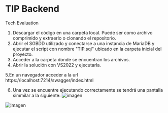 # TIP Backend
Tech Evaluation

1. Descargar el código en una carpeta local. Puede ser como archivo comprimido y extraerlo o clonando el repositorio.
2. Abrir el SGBDD utilizado y conectarse a una instancia de MariaDB y ejecutar el script con nombre "TIP.sql" ubicado en la carpeta inicial del proyecto.
3. Acceder a la carpeta donde se encuentran los archivos.
4. Abrir la solución con VS2022 y ejecutarla.

5.En un navegador acceder a la url https://localhost:7214/swagger/index.html

6. Una vez se encuentre ejecutando correctamente se tendrá una pantalla simmilar a la siguiente: 
![imagen](https://user-images.githubusercontent.com/558058/157581923-084972eb-b0be-493e-a3c7-c2c496dd5707.png)

![imagen](https://user-images.githubusercontent.com/558058/157581957-801bfe8a-eb2d-4064-8481-f823579f02cc.png)
